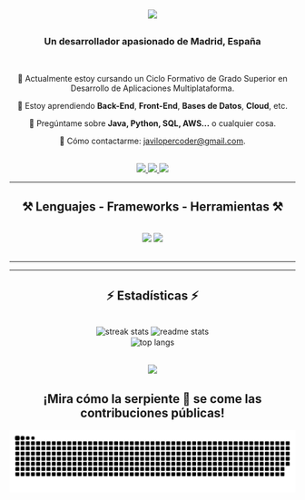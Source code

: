 <h1 align="center">
    <img src="https://readme-typing-svg.herokuapp.com/?font=Righteous&size=35&center=true&vCenter=true&width=500&height=70&duration=4000&lines=¡Hola!+👋;+Soy+Javier+López;" />
</h1>

<h3 align="center">Un desarrollador apasionado de Madrid, España</h3>

<br/>

<div align="center">
 
 🔭 Actualmente estoy cursando un Ciclo Formativo de Grado Superior en Desarrollo de Aplicaciones Multiplataforma.
 
 🌱 Estoy aprendiendo **Back-End**, **Front-End**, **Bases de Datos**, **Cloud**, etc.

💬 Pregúntame sobre **Java, Python, SQL, AWS...** o cualquier cosa.
 
 💬 Cómo contactarme: javilopercoder@gmail.com.

 <br/>

</div>

<div align="center"> 
   
  <a href="mailto:javilopercoder@gmail.com">
    <img src="https://img.shields.io/badge/Gmail-333333?style=for-the-badge&logo=gmail&logoColor=red" />
  </a>
  <a href="https://www.linkedin.com/in/javiloper">
    <img src="https://img.shields.io/badge/LinkedIn-0077B5?style=for-the-badge&logo=linkedin&logoColor=white" target="_blank" />
  </a>
  <a href="" target="_blank">
     <img src="https://img.shields.io/badge/Portfolio-FF5722?style=for-the-badge&logo=todoist&logoColor=white" target="_blank" /> 
  </a>
</div>

 <hr/>
 
<h2 align="center">⚒️ Lenguajes - Frameworks - Herramientas ⚒️</h2>
<br/>
<div align="center">
    <img src="https://skillicons.dev/icons?i=html,css,js,python,java,c,vscode,github,git" />
    <img src="https://skillicons.dev/icons?i=vim,mysql,aws,linux,bash" /><br>
</div>

<br/>
<hr/>
<hr/>

<h2 align="center">⚡ Estadísticas ⚡</h2>
<br>

<div align=center>
 <div align="center">
  <img width=390 height=160 src="https://github-readme-streak-stats.herokuapp.com/?user=javilopercoder&count_private=true&theme=react&border_radius=10" alt="streak stats"/>
  <img width=390 src="https://github-readme-stats.vercel.app/api?username=javilopercoder&count_private=true&show_icons=true&theme=react&rank_icon=github&border_radius=10" alt="readme stats" />
  <br/>
  <img width=325 align="center" src="https://github-readme-stats.vercel.app/api/top-langs/?username=javilopercoder&hide=HTML&langs_count=8&layout=compact&theme=react&border_radius=10&size_weight=0.5&count_weight=0.5&exclude_repo=github-readme-stats" alt="top langs" />
</div>

<br/>

[![](https://visitcount.itsvg.in/api?id=javilopercoder&icon=2&color=12)](https://visitcount.itsvg.in)

## ¡Mira cómo la serpiente 🐍 se come las contribuciones públicas!
 
![snake_gif](https://github.com/MeghnaS21/MeghnaS21/blob/output/github-snake-dark.svg)
